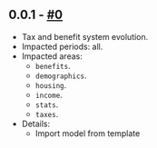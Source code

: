 ## 0.0.1 - [#0](https://github.com/openfisca/country-template/pull/0)

- Tax and benefit system evolution.
- Impacted periods: all.
- Impacted areas:
  - `benefits`.
  - `demographics`.
  - `housing`.
  - `income`.
  - `stats`.
  - `taxes`.
- Details:
  - Import model from template
